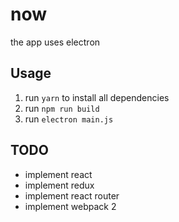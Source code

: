 # now

the app uses electron

## Usage

1. run `yarn` to install all dependencies
2. run `npm run build`
3. run `electron main.js`



## TODO
- implement react
- implement redux
- implement react router
- implement webpack 2
